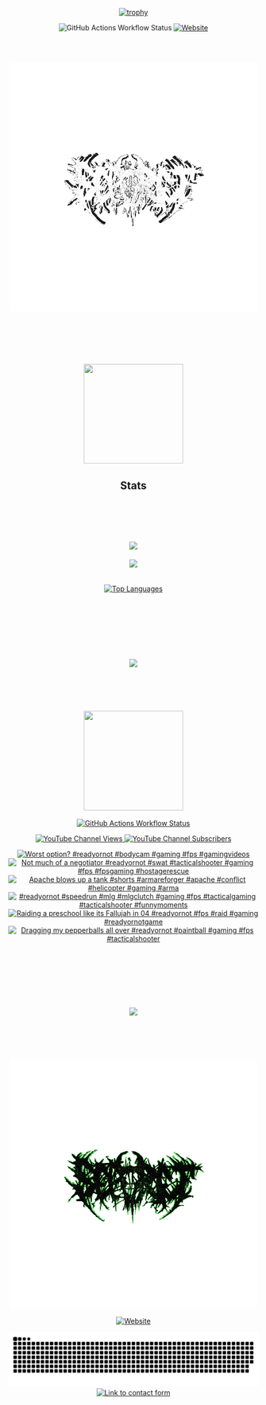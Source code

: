 [COMMENT]: <TITLE*****************************************>

<div align="center">
  <a href="https://seperet.com">
    
  [![trophy](https://github-profile-trophy.vercel.app/?username=denv3rr&column=-1&no-frame=true&no-bg=true&theme=darkhub&title=-Stars,-PullRequest,-Issues,-Reviews)](https://github.com/ryo-ma/github-profile-trophy)
    
  ![GitHub Actions Workflow Status](https://img.shields.io/github/actions/workflow/status/denv3rr/denv3rr/.github%2Fworkflows%2Fyoutube-cards.yml?logoColor=CD201F&label=connections&link=https%3A%2F%2Fyoutube.com%2F%40seperet)
  </a>
  <a href="https://seperet.com">
  ![Website](https://img.shields.io/website?url=https%3A%2F%2Fseperet.com&label=seperet.com)    
  </a>  
</div>

<br></br>

[COMMENT]: <LOGO*****************************************>
<div align="center">
  <a href="https://seperet.com">
    <img src=https://github.com/denv3rr/denv3rr/blob/main/Seperet_Slam_White.gif/>
  </a>
</div>
<br></br>
<br></br>
<br></br>

[COMMENT]: <STATS*****************************************>
<div align="center">

  <img src="https://github.com/Anmol-Baranwal/Cool-GIFs-For-GitHub/assets/74038190/0b335028-1d3d-4ee5-b5b3-a373d499be7e" width="200" height="200">

  ## Stats
</div>

<br></br>
<br></br>

<div align="center">  
<div align="center">
  <a>
    <img src="https://github-profile-summary-cards.vercel.app/api/cards/profile-details?username=denv3rr&theme=transparent"/>
    <br></br>
    <img src="https://github-readme-streak-stats.herokuapp.com?user=denv3rr&theme=transparent&hide_border=true&properties=background&border=white"/>
    <br></br>
  </a>
</div>
  
[![Top Languages](https://github-readme-stats.vercel.app/api/top-langs/?username=denv3rr&hide_border=true&theme=transparent&layout=donut&langs_count=12)](https://github.com/denv3rr/github-readme-stats)
<br></br>
<br></br>
<br></br>
<br></br>

<img src="https://user-images.githubusercontent.com/74038190/212284100-561aa473-3905-4a80-b561-0d28506553ee.gif">
<br></br>
<br></br>
<br></br>

[COMMENT]: <YOUTUBE*****************************************>
<div align="center">
<a href="https://youtube.com/@seperet">
  <img src="https://media4.giphy.com/media/v1.Y2lkPTc5MGI3NjExYzdqdmlpbzIzdDM1Zm8wNnR5MW8wODVwY29tMnBjd2ltb292eXRkMiZlcD12MV9pbnRlcm5hbF9naWZfYnlfaWQmY3Q9cw/dyLmcrc0wk4dUCxp0K/giphy.webp" width="200" height="200">

  <div align="center">
    
   [COMMENT]: <CHECK-WORKFLOWS*****************************************>
   
  ![GitHub Actions Workflow Status](https://img.shields.io/github/actions/workflow/status/denv3rr/denv3rr/.github%2Fworkflows%2Fyoutube-cards.yml?logoColor=CD201F&label=connections&link=https%3A%2F%2Fyoutube.com%2F%40seperet)
  
    
  </div>
  
  ![YouTube Channel Views](https://img.shields.io/youtube/channel/views/UCATB-IqmpAn-2XHu6lxTVwg)
  <a href="https://youtube.com/@seperet">
  ![YouTube Channel Subscribers](https://img.shields.io/youtube/channel/subscribers/UCATB-IqmpAn-2XHu6lxTVwg?link=https%3A%2F%2Fyoutube.com%2F%40seperet)
  </a>
</a>
  
<!-- BEGIN YOUTUBE-CARDS -->
[![Worst option? #readyornot #bodycam #gaming #fps #gamingvideos](https://ytcards.demolab.com/?id=KzI-jUEX5To&title=Worst+option%3F+%23readyornot+%23bodycam+%23gaming+%23fps+%23gamingvideos&lang=en&timestamp=1753413241&background_color=%230d1117&title_color=%23ffffff&stats_color=%23dedede&max_title_lines=1&width=250&border_radius=5 "Worst option? #readyornot #bodycam #gaming #fps #gamingvideos")](https://www.youtube.com/shorts/KzI-jUEX5To)
[![Not much of a negotiator #readyornot #swat #tacticalshooter #gaming #fps #fpsgaming #hostagerescue](https://ytcards.demolab.com/?id=16j3nY5iyv4&title=Not+much+of+a+negotiator+%23readyornot+%23swat+%23tacticalshooter+%23gaming+%23fps+%23fpsgaming+%23hostagerescue&lang=en&timestamp=1753381477&background_color=%230d1117&title_color=%23ffffff&stats_color=%23dedede&max_title_lines=1&width=250&border_radius=5 "Not much of a negotiator #readyornot #swat #tacticalshooter #gaming #fps #fpsgaming #hostagerescue")](https://www.youtube.com/shorts/16j3nY5iyv4)
[![Apache blows up a tank #shorts #armareforger #apache #conflict #helicopter #gaming #arma](https://ytcards.demolab.com/?id=j_bM-6R_YT8&title=Apache+blows+up+a+tank+%23shorts+%23armareforger+%23apache+%23conflict+%23helicopter+%23gaming+%23arma&lang=en&timestamp=1753373329&background_color=%230d1117&title_color=%23ffffff&stats_color=%23dedede&max_title_lines=1&width=250&border_radius=5 "Apache blows up a tank #shorts #armareforger #apache #conflict #helicopter #gaming #arma")](https://www.youtube.com/shorts/j_bM-6R_YT8)
[![#readyornot #speedrun #mlg #mlgclutch #gaming #fps #tacticalgaming #tacticalshooter #funnymoments](https://ytcards.demolab.com/?id=V7x8DDh_-SA&title=%23readyornot+%23speedrun+%23mlg+%23mlgclutch+%23gaming+%23fps+%23tacticalgaming+%23tacticalshooter+%23funnymoments&lang=en&timestamp=1753346540&background_color=%230d1117&title_color=%23ffffff&stats_color=%23dedede&max_title_lines=1&width=250&border_radius=5 "#readyornot #speedrun #mlg #mlgclutch #gaming #fps #tacticalgaming #tacticalshooter #funnymoments")](https://www.youtube.com/shorts/V7x8DDh_-SA)
[![Raiding a preschool like its Fallujah in 04 #readyornot #fps #raid #gaming #readyornotgame](https://ytcards.demolab.com/?id=XBYChRWUoLo&title=Raiding+a+preschool+like+its+Fallujah+in+04+%23readyornot+%23fps+%23raid+%23gaming+%23readyornotgame&lang=en&timestamp=1753336040&background_color=%230d1117&title_color=%23ffffff&stats_color=%23dedede&max_title_lines=1&width=250&border_radius=5 "Raiding a preschool like its Fallujah in 04 #readyornot #fps #raid #gaming #readyornotgame")](https://www.youtube.com/shorts/XBYChRWUoLo)
[![Dragging my pepperballs all over #readyornot #paintball #gaming #fps #tacticalshooter](https://ytcards.demolab.com/?id=T408b1fAJ08&title=Dragging+my+pepperballs+all+over+%23readyornot+%23paintball+%23gaming+%23fps+%23tacticalshooter&lang=en&timestamp=1753329707&background_color=%230d1117&title_color=%23ffffff&stats_color=%23dedede&max_title_lines=1&width=250&border_radius=5 "Dragging my pepperballs all over #readyornot #paintball #gaming #fps #tacticalshooter")](https://www.youtube.com/shorts/T408b1fAJ08)
<!-- END YOUTUBE-CARDS -->
<br></br>
<br></br>
<br></br>

<img src="https://user-images.githubusercontent.com/74038190/212284100-561aa473-3905-4a80-b561-0d28506553ee.gif">
<br></br>
<br></br>
<br></br>

[COMMENT]: <LOGO*****************************************>
<div align="center">
  <a href="https://seperet.com">
    <img src=https://github.com/denv3rr/denv3rr/blob/main/Seperet_NightVision_Slam.gif/>
  </a>
</div>

<a href="https://seperet.com">
  
  ![Website](https://img.shields.io/website?url=https%3A%2F%2Fseperet.com&label=seperet.com)

<a/>
  
</div>

[COMMENT]: <SNAKE*****************************************>
  <div align="center">
    <picture>
      <source media="(prefers-color-scheme: dark)" srcset="https://raw.githubusercontent.com/platane/platane/output/github-contribution-grid-snake-dark.svg">
      <source media="(prefers-color-scheme: light)" srcset="https://raw.githubusercontent.com/platane/platane/output/github-contribution-grid-snake.svg">
      <img alt="GitHub contribution grid snake animation" src="https://raw.githubusercontent.com/platane/platane/output/github-contribution-grid-snake.svg">
    </picture>
  </div>
<div align="center">
<a href="https://seperet.com/contact"><img src="https://readme-typing-svg.demolab.com?font=Sixtyfour+Convergence&size=25&duration=3000&color=F7F7F7&center=true&width=520&height=60&lines=CLICK+HERE+TO+CONTACT" alt="Link to contact form" /></a>
</div>

[COMMENT]: <LOGOS*****************************************>
[logo1]: https://github.com/denv3rr/denv3rr/blob/main/Seperet_Slam_White.gif "Seperet.com"
[logo2]: https://github.com/denv3rr/denv3rr/blob/main/Seperet_NightVision_Slam.gif "Seperet.com"
